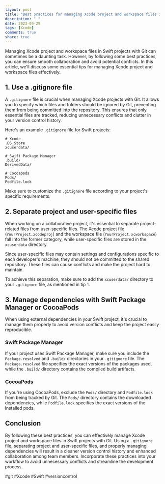 ```yaml
---
layout: post
title: "Best practices for managing Xcode project and workspace files in Swift projects with Git"
description: " "
date: 2023-09-29
tags: [Xcode]
comments: true
share: true
---
```


Managing Xcode project and workspace files in Swift projects with Git can sometimes be a daunting task. However, by following some best practices, you can ensure smooth collaboration and avoid potential conflicts. In this article, we'll discuss some essential tips for managing Xcode project and workspace files effectively.

## 1. Use a .gitignore file

A `.gitignore` file is crucial when managing Xcode projects with Git. It allows you to specify which files and folders should be ignored by Git, preventing them from being committed into the repository. This ensures that only essential files are tracked, reducing unnecessary conflicts and clutter in your version control history. 

Here's an example `.gitignore` file for Swift projects:

```
# Xcode
.DS_Store
xcuserdata/

# Swift Package Manager
.build/
DerivedData/

# Cocoapods
Pods/
Podfile.lock
```

Make sure to customize the `.gitignore` file according to your project's specific requirements.

## 2. Separate project and user-specific files

When working on a collaborative project, it's essential to separate project-related files from user-specific files. The Xcode project file (`YourProject.xcodeproj`) and the workspace file (`YourProject.xcworkspace`) fall into the former category, while user-specific files are stored in the `xcuserdata` directory.

Since user-specific files may contain settings and configurations specific to each developer's machine, they should not be committed to the shared repository. These files can cause conflicts and make the project hard to maintain. 

To achieve this separation, make sure to add the `xcuserdata/` directory to your `.gitignore` file, as mentioned in tip 1.

## 3. Manage dependencies with Swift Package Manager or CocoaPods

When using external dependencies in your Swift project, it's crucial to manage them properly to avoid version conflicts and keep the project easily reproducible. 

### Swift Package Manager
If your project uses Swift Package Manager, make sure you include the `Package.resolved` and `.build/` directories in your `.gitignore` file. The `Package.resolved` file specifies the exact versions of the packages used, while the `.build/` directory contains the compiled build artifacts.

### CocoaPods
If you're using CocoaPods, exclude the `Pods/` directory and `Podfile.lock` from being tracked by Git. The `Pods/` directory contains the downloaded dependencies, while `Podfile.lock` specifies the exact versions of the installed pods.

## Conclusion

By following these best practices, you can effectively manage Xcode project and workspace files in Swift projects with Git. Using a `.gitignore` file, separating project and user-specific files, and properly managing dependencies will result in a cleaner version control history and enhanced collaboration among team members. Incorporate these practices into your workflow to avoid unnecessary conflicts and streamline the development process.

#git #Xcode #Swift #versioncontrol